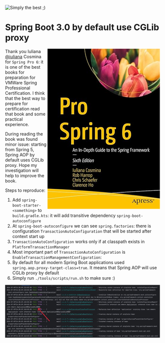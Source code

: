 ![Simply the best ;)](https://img.shields.io/badge/simply-the%20best%20%3B%29-orange)

# Spring Boot 3.0 by default use CGLib proxy

<img align="right" src="./images/spring-pro-6-best-book-for-certification.png">

Thank you Iuliana [@iuliana](https://github.com/iuliana) Cosmina for `Spring Pro 6`: it is one of the best books for preparation for VMWare Spring Professional Certification.
I think that the best way to prepare for certification read that book and some practical experience.

During reading the book was found minor issue: starting from Spring 5, Spring AOP by default uses CGLib proxy. Hope my investigation will help to improve the book.

Steps to reproduce:
1. Add `spring-boot-starter-<something>` to `build.gradle.kts`: it will add transitive dependency `spring-boot-autoconfigure`
2. At `spring-boot-autoconfigure` we can see `spring.factories`: there is configuration `TransactionAutoConfiguration` that will be started after context start up
3. `TransactionAutoConfiguration` works only if at classpath exists in `PlatformTransactionManager`
4. Most important part of `TransactionAutoConfiguration` is `EnableTransactionManagementConfiguration`:
5. By default for all modern Spring Boot applications used `spring.aop.proxy-target-class=true`. It means that Spring AOP will use CGLib proxy by default
6. Simply run `./tools/scripts/run.sh` to make sure :)

<img src="./images/spring-trace-logs.jpg">
